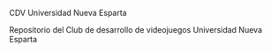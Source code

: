 CDV Universidad Nueva Esparta

Repositorio del Club de desarrollo de videojuegos Universidad Nueva Esparta
